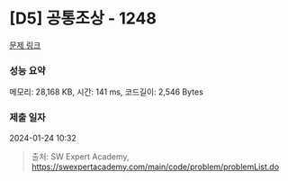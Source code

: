 # [D5] 공통조상 - 1248 

[문제 링크](https://swexpertacademy.com/main/code/problem/problemDetail.do?contestProbId=AV15PTkqAPYCFAYD) 

### 성능 요약

메모리: 28,168 KB, 시간: 141 ms, 코드길이: 2,546 Bytes

### 제출 일자

2024-01-24 10:32



> 출처: SW Expert Academy, https://swexpertacademy.com/main/code/problem/problemList.do